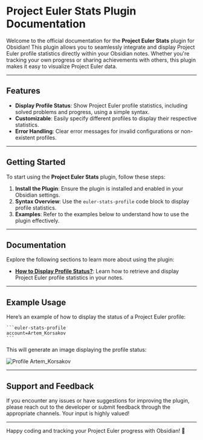 # Project Euler Stats Plugin Documentation

Welcome to the official documentation for the **Project Euler Stats** plugin for Obsidian! This plugin allows you to seamlessly integrate and display Project Euler profile statistics directly within your Obsidian notes. Whether you're tracking your own progress or sharing achievements with others, this plugin makes it easy to visualize Project Euler data.

---

## Features

- **Display Profile Status**: Show Project Euler profile statistics, including solved problems and progress, using a simple syntax.
- **Customizable**: Easily specify different profiles to display their respective statistics.
- **Error Handling**: Clear error messages for invalid configurations or non-existent profiles.

---

## Getting Started

To start using the **Project Euler Stats** plugin, follow these steps:

1. **Install the Plugin**: Ensure the plugin is installed and enabled in your Obsidian settings.
2. **Syntax Overview**: Use the `euler-stats-profile` code block to display profile statistics.
3. **Examples**: Refer to the examples below to understand how to use the plugin effectively.

---

## Documentation

Explore the following sections to learn more about using the plugin:

- **[How to Display Profile Status?](euler-stats-profile.md)**: Learn how to retrieve and display Project Euler profile statistics in your notes.

---

## Example Usage

Here’s an example of how to display the status of a Project Euler profile:

````
```euler-stats-profile
account=Artem_Korsakov
```
````

This will generate an image displaying the profile status:

![Profile Artem_Korsakov](https://projecteuler.net/profile/Artem_Korsakov.png)

---

## Support and Feedback

If you encounter any issues or have suggestions for improving the plugin, please reach out to the developer or submit feedback through the appropriate channels. Your input is highly valued!

---

Happy coding and tracking your Project Euler progress with Obsidian! 🚀
